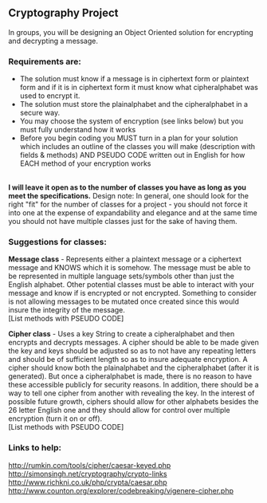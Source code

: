 ## Cryptography Project

In groups, you will be designing an Object Oriented solution for encrypting and decrypting a message.

### Requirements are:
- The solution must know if a message is in ciphertext form or plaintext form and if it is in ciphertext form it must know what cipheralphabet was used to encrypt it.
- The solution must store the plainalphabet and the cipheralphabet in a secure way.
- You may choose the system of encryption (see links below) but you must fully understand how it works
- Before you begin coding you MUST turn in a plan for your solution which includes an outline of the classes you will make (description with fields & methods) AND PSEUDO CODE written out in English for how EACH method of your encryption works


<br />**I will leave it open as to the number of classes you have as long as you meet the specifications.** Design note: In general, one should look for the right "fit" for the number of classes for a project - you should not force it into one at the expense of expandability and elegance and at the same time you should not have multiple classes just for the sake of having them.

### Suggestions for classes:
**Message class** - Represents either a plaintext message or a ciphertext message and KNOWS which it is somehow. The message must be able to be represented in multiple language sets/symbols other than just the English alphabet. Other potential classes must be able to interact with your message and know if is encrypted or not encrypted. Something to consider is not allowing messages to be mutated once created since this would insure the integrity of the message.
<br />[List methods with PSEUDO CODE]

**Cipher class** - Uses a key String to create a cipheralphabet and then encrypts and decrypts messages. A cipher should be able to be made given the key and keys should be adjusted so as to not have any repeating letters and should be of sufficient length so as to insure adequate encryption. A cipher should know both the plainalphabet and the cipheralphabet (after it is generated). But once a cipheralphabet is made,  there is no reason to have these accessible publicly for security reasons. In addition, there should be a way to tell one cipher from another with revealing the key. In the interest of possible future growth, ciphers should allow for other alphabets besides the 26 letter English one and they should allow for control over multiple encryption (turn it on or off).
<br />[List methods with PSEUDO CODE]

### Links to help:

http://rumkin.com/tools/cipher/caesar-keyed.php
http://simonsingh.net/cryptography/crypto-links
http://www.richkni.co.uk/php/crypta/caesar.php
http://www.counton.org/explorer/codebreaking/vigenere-cipher.php
